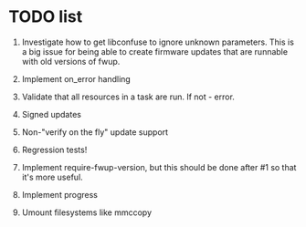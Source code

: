 # TODO list

1. Investigate how to get libconfuse to ignore unknown parameters. This is a big issue
   for being able to create firmware updates that are runnable with old versions of fwup.

2. Implement on_error handling

3. Validate that all resources in a task are run. If not - error.

4. Signed updates

5. Non-"verify on the fly" update support

6. Regression tests!

7. Implement require-fwup-version, but this should be done after #1 so that it's more useful.

8. Implement progress

9. Umount filesystems like mmccopy
